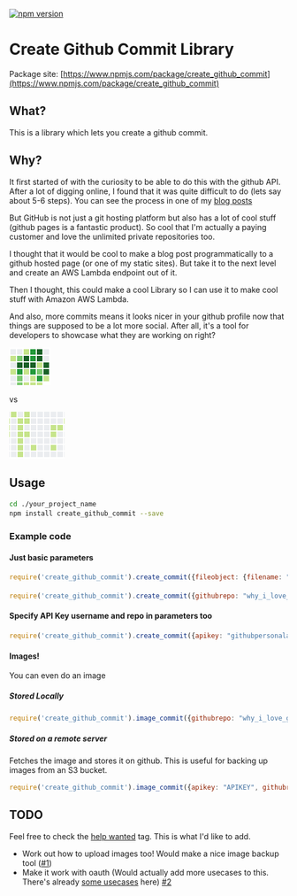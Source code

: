 [![npm version](https://badge.fury.io/js/create_github_commit.svg)](https://badge.fury.io/js/create_github_commit)

# Create Github Commit Library

Package site: [https://www.npmjs.com/package/create_github_commit](https://www.npmjs.com/package/create_github_commit)

## What?

This is a library which lets you create a github commit.

## Why?

It first started of with the curiosity to be able to do this with the github API. After a lot of digging online, I found that it was quite difficult to do (lets say about 5-6 steps). You can see the process in one of my [blog posts](http://www.nolim1t.co/2017/03/08/uploading-to-github-through-the-API.html)

But GitHub is not just a git hosting platform but also has a lot of cool stuff (github pages is a fantastic product). So cool that I'm actually a paying customer and love the unlimited private repositories too.

I thought that it would be cool to make a blog post programmatically to a github hosted page (or one of my static sites). But take it to the next level and create an AWS Lambda endpoint out of it.

Then I thought, this could make a cool Library so I can use it to make cool stuff with Amazon AWS Lambda.

And also, more commits means it looks nicer in your github profile now that things are supposed to be a lot more social. After all, it's a tool for developers to showcase what they are working on right?


![Github Contributions](https://raw.githubusercontent.com/nolim1t/why_i_love_github/master/github_contrib.png)

vs

![Sadface](https://raw.githubusercontent.com/nolim1t/why_i_love_github/master/nocontrib.png)

## Usage

```bash
cd ./your_project_name
npm install create_github_commit --save
```

### Example code  


#### Just basic parameters

```javascript
require('create_github_commit').create_commit({fileobject: {filename: "im_a_little_teapot.md", contents: "# I'm a little teapot\n\nYet another change\n\n![Teapot yo](https://images-na.ssl-images-amazon.com/images/I/51GHlyuQ1JL._SL1200_.jpg)", commit_message: "For a good time, send bitcoins to 1Mdnjtg9CFidwxWRHjaPamfDmTJVtg4nri"}}, function(c) {console.log(c);});

require('create_github_commit').create_commit({githubrepo: "why_i_love_github", fileobject: {filename: "README.md", contents: "# Why I love Github\n\n* It is pretty\n\n* It is easy to edit files\n\n* It is pretty easy to edit files\n\n* I don't even need a GIT Client to edit this\n\n* In fact I'm editing this using the git data API\n\n* It does a cool dance\n\n![Github Style!](https://octodex.github.com/images/gangnamtocat.png)", commit_message: "For a good time, send bitcoins to 1Mdnjtg9CFidwxWRHjaPamfDmTJVtg4nri"}}, function(c) {console.log(c);});

```

#### Specify API Key username and repo in parameters too

```javascript
require('create_github_commit').create_commit({apikey: "githubpersonalapikey", githubuser: "githubuser", githubrepo: "why_i_love_github", fileobject: {filename: "im_a_little_teapot.md", contents: "# I'm a little teapot\n\nYet another change\n\n![Teapot yo](https://images-na.ssl-images-amazon.com/images/I/51GHlyuQ1JL._SL1200_.jpg)", commit_message: "For a good time, send bitcoins to 1Mdnjtg9CFidwxWRHjaPamfDmTJVtg4nri"}}, function(c) {console.log(c);});
```

#### Images!

You can even do an image

##### Stored Locally

```javascript
require('create_github_commit').image_commit({githubrepo: "why_i_love_github", fileobject: {filename: "example.png", commit_message: "1Mdnjtg9CFidwxWRHjaPamfDmTJVtg4nri"}}, function(c) {console.log(c);});
```

##### Stored on a remote server

Fetches the image and stores it on github. This is useful for backing up images from an S3 bucket.

```javascript
require('create_github_commit').image_commit({apikey: "APIKEY", githubrepo: "why_i_love_github", githubuser: "username", fileobject: {filename: "http://howtodoge.com/images/dogen.png", file_is_url: true, filename_to_store: "much_doge_wow.png", commit_message: "1Mdnjtg9CFidwxWRHjaPamfDmTJVtg4nri"}}, function(c) {console.log(c);});
```

## TODO

Feel free to check the [help wanted](https://github.com/nolim1t/create_github_commit/issues?q=is%3Aissue+is%3Aopen+label%3A%22help+wanted%22) tag. This is what I'd like to add.

* Work out how to upload images too! Would make a nice image backup tool ([#1](https://github.com/nolim1t/create_github_commit/issues/1))
* Make it work with oauth (Would actually add more usecases to this. There's already [some usecases](http://www.nolim1t.co/2017/03/08/uploading-to-github-through-the-API.html) here) [#2](https://github.com/nolim1t/create_github_commit/issues/2)
